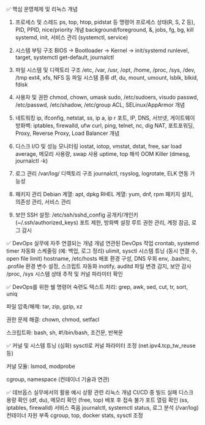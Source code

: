 ✅ 핵심 운영체제 및 리눅스 개념
1. 프로세스 및 스레드
ps, top, htop, pidstat 등 명령어
프로세스 상태(R, S, Z 등), PID, PPID, nice/priority 개념
background/foreground, &, jobs, fg, bg, kill
systemd, init, 서비스 관리 (systemctl, service)

2. 시스템 부팅 구조
BIOS → Bootloader → Kernel → init/systemd
runlevel, target, systemctl get-default, journalctl

3. 파일 시스템 및 디렉토리 구조
/etc, /var, /usr, /opt, /home, /proc, /sys, /dev, /tmp
ext4, xfs, NFS 등 파일 시스템 종류
df, du, mount, umount, lsblk, blkid, fdisk

4. 사용자 및 권한
chmod, chown, umask
sudo, /etc/sudoers, visudo
passwd, /etc/passwd, /etc/shadow, /etc/group
ACL, SELinux/AppArmor 개념

5. 네트워킹
ip, ifconfig, netstat, ss, ip a, ip r
포트, IP, DNS, 서브넷, 게이트웨이
방화벽: iptables, firewalld, ufw
curl, ping, telnet, nc, dig
NAT, 포트포워딩, Proxy, Reverse Proxy, Load Balancer 개념

6. 디스크 I/O 및 성능 모니터링
iostat, iotop, vmstat, dstat, free, sar
load average, 메모리 사용량, swap 사용
uptime, top 해석
OOM Killer (dmesg, journalctl -k)

7. 로그 관리
/var/log/ 디렉토리 구조
journalctl, rsyslog, logrotate, ELK 연동 가능성

8. 패키지 관리
Debian 계열: apt, dpkg
RHEL 계열: yum, dnf, rpm
패키지 설치, 의존성 관리, 서비스 관리

9. 보안
SSH 설정: /etc/ssh/sshd_config
공개키/개인키 (~/.ssh/authorized_keys)
포트 제한, 방화벽 설정
루트 권한 관리, 계정 잠금, 로그 감시

✅ DevOps 실무에 자주 연결되는 개념
개념	연관된 DevOps 작업
crontab, systemd timer	자동화 스케줄링 (예: 백업, 로그 정리)
ulimit, sysctl	시스템 튜닝 (동시 연결 수, open file limit)
hostname, /etc/hosts	배포 환경 구성, DNS 우회
env, .bashrc, .profile	환경 변수 설정, 스크립트 자동화
inotify, auditd	파일 변경 감지, 보안 감사
/proc, /sys	시스템 상태 추적 및 커널 파라미터 확인

✅ DevOps를 위한 쉘 명령어 숙련도
텍스트 처리: grep, awk, sed, cut, tr, sort, uniq

파일 압축/해제: tar, zip, gzip, xz

권한 문제 해결: chown, chmod, setfacl

스크립트화: bash, sh, #!/bin/bash, 조건문, 반복문

✅ 커널 및 시스템 튜닝 (심화)
sysctl로 커널 파라미터 조정 (net.ipv4.tcp_tw_reuse 등)

커널 모듈: lsmod, modprobe

cgroup, namespace (컨테이너 기술과 연관)

✅ 데브옵스 실무에서의 활용 예시
상황	관련 리눅스 개념
CI/CD 중 빌드 실패	디스크 용량 확인 (df, du), 메모리 확인 (free, top)
배포 후 접속 불가	포트 열림 확인 (ss, iptables, firewalld)
서비스 죽음	journalctl, systemctl status, 로그 분석 (/var/log)
컨테이너 자원 부족	cgroup, top, docker stats, sysctl 조정